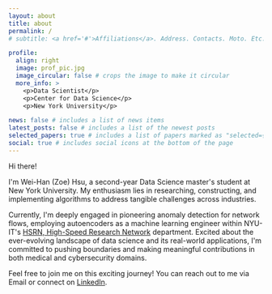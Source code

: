 ```yaml
---
layout: about
title: about
permalink: /
# subtitle: <a href='#'>Affiliations</a>. Address. Contacts. Moto. Etc.

profile:
  align: right
  image: prof_pic.jpg
  image_circular: false # crops the image to make it circular
  more_info: >
    <p>Data Scientist</p>
    <p>Center for Data Science</p>
    <p>New York University</p>

news: false # includes a list of news items
latest_posts: false # includes a list of the newest posts
selected_papers: true # includes a list of papers marked as "selected={true}"
social: true # includes social icons at the bottom of the page
---
```


<!-- Write your biography here. Tell the world about yourself. Link to your favorite [subreddit](http://reddit.com). You can put a picture in, too. The code is already in, just name your picture `prof_pic.jpg` and put it in the `img/` folder.

Put your address / P.O. box / other info right below your picture. You can also disable any of these elements by editing `profile` property of the YAML header of your `_pages/about.md`. Edit `_bibliography/papers.bib` and Jekyll will render your [publications page](/al-folio/publications/) automatically.

Link to your social media connections, too. This theme is set up to use [Font Awesome icons](https://fontawesome.com/) and [Academicons](https://jpswalsh.github.io/academicons/), like the ones below. Add your Facebook, Twitter, LinkedIn, Google Scholar, or just disable all of them. -->

Hi there! 

I'm Wei-Han (Zoe) Hsu, a second-year Data Science master's student at New York University. My enthusiasm lies in researching, constructing, and implementing algorithms to address tangible challenges across industries.

Currently, I'm deeply engaged in pioneering anomaly detection for network flows, employing autoencoders as a machine learning engineer within NYU-IT's [HSRN, High-Speed Research Network](https://hsrn.nyu.edu/) department. Excited about the ever-evolving landscape of data science and its real-world applications, I'm committed to pushing boundaries and making meaningful contributions in both medical and cybersecurity domains.

Feel free to join me on this exciting journey! You can reach out to me via Email or connect on [LinkedIn](linkedin.com/in/wei-han-zoe-hsu-62b58a158). 

